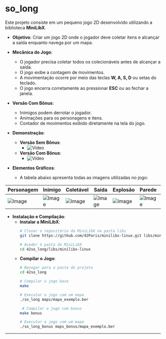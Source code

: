 # so_long

Este projeto consiste em um pequeno jogo 2D desenvolvido utilizando a biblioteca **MiniLibX**.

- **Objetivo**: Criar um jogo 2D onde o jogador deve coletar itens e alcançar a saída enquanto navega por um mapa.
- **Mecânica do Jogo**:
  - O jogador precisa coletar todos os colecionáveis antes de alcançar a saída.
  - O jogo exibe a contagem de movimentos.
  - A movimentação ocorre por meio das teclas **W, A, S, D** ou setas do teclado.
  - O jogo encerra corretamente ao pressionar **ESC** ou ao fechar a janela.
- **Versão Com Bônus**:
  - Inimigos podem derrotar o jogador.
  - Animações para os personagens e itens.
  - Contador de movimentos exibido diretamente na tela do jogo.

- **Demonstração**:
  - **Versão Sem Bônus**:
    - ![Vídeo](#)
  - **Versão Com Bônus**:
    - ![Vídeo](#)

- **Elementos Gráficos**:
  - A tabela abaixo apresenta todas as imagens utilizadas no jogo:

<div align="center">

  | Personagem | Inimigo | Coletável | Saída | Explosão | Parede | Chão |
  |------------|---------|-----------|-------|----------|--------|------|
  | ![Image](https://github.com/user-attachments/assets/337a5a60-af49-4a24-8bf2-7c9722c56791) | ![Image](https://github.com/user-attachments/assets/4b118944-a70c-4e5a-90f4-62b12fbc772a) | ![Image](https://github.com/user-attachments/assets/88f1dfe9-4676-4622-b52b-f127a3eecb46) | ![Image](https://github.com/user-attachments/assets/a61be625-d8ad-4dff-9f01-f454aa648dfa) | ![Image](https://github.com/user-attachments/assets/684743c0-6ce3-4954-a14e-0d28add3db4a) | ![Image](https://github.com/user-attachments/assets/eba7d8e0-17ff-458b-9bfb-64d2ed364e99) | ![Image](https://github.com/user-attachments/assets/4ec4d4e8-ea92-4201-b541-005adfc996be) |

</div>

- **Instalação e Compilação**:
  - **Instalar a MiniLibX**:
    ```bash
    # Clonar o repositório da MiniLibX na pasta libs
    git clone https://github.com/42Paris/minilibx-linux.git libs/minilibx-linux

    # Aceder à pasta da MiniLibX
    cd 42so_long/libs/minilibx-linux


    ```
  - **Compilar o Jogo**:
    ```bash
    # Navegar para a pasta do projeto
    cd 42so_long

    # Compilar o jogo base
    make

    # Executar o jogo com um mapa
    ./so_long maps/mapa_exemplo.ber

     # Compilar o jogo com bonus
    make bonus

    # Executar o jogo com um mapa
    ./so_long_bonus maps_bonus/mapa_exemplo.ber
    ```
---
